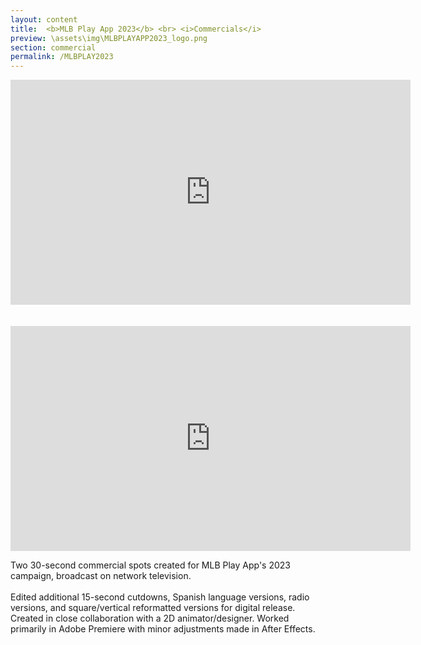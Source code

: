```yaml
---
layout: content
title:  <b>MLB Play App 2023</b> <br> <i>Commercials</i>
preview: \assets\img\MLBPLAYAPP2023_logo.png
section: commercial
permalink: /MLBPLAY2023
---
```



<center><body><iframe src="https://player.vimeo.com/video/819288808?h=b3dd293bdf" width="640" height="360" frameborder="0" allow="autoplay; fullscreen; picture-in-picture" allowfullscreen></iframe></body></center>
<br>
<br>
<center><body><iframe src="https://player.vimeo.com/video/819288350?h=5d406d9e17" width="640" height="360" frameborder="0" allow="autoplay; fullscreen; picture-in-picture" allowfullscreen></iframe></body></center>



Two 30-second commercial spots created for MLB Play App's 2023 campaign, broadcast on network television. <br> <br>
Edited additional 15-second cutdowns, Spanish language versions, radio versions, and square/vertical reformatted versions for digital release. Created in close collaboration with a 2D animator/designer. Worked primarily in Adobe Premiere with minor adjustments made in After Effects.



